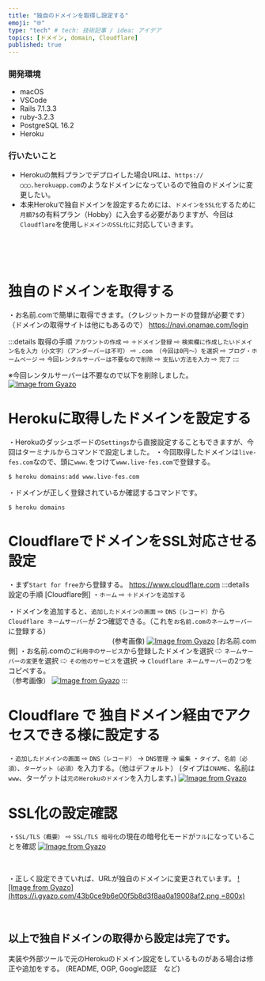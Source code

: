 ```yaml
---
title: "独自のドメインを取得し設定する"
emoji: "🌐"
type: "tech" # tech: 技術記事 / idea: アイデア
topics: [ドメイン, domain, Cloudflare]
published: true
---
```

### 開発環境
- macOS
- VSCode
- Rails 7.1.3.3
- ruby-3.2.3
- PostgreSQL 16.2
- Heroku

### 行いたいこと
- Herokuの無料プランでデプロイした場合URLは、`https://◯◯◯.herokuapp.com`のようなドメインになっているので独自のドメインに変更したい。
- 本来Herokuで独自ドメインを設定するためには、`ドメインをSSL化`するために`月額7$`の有料プラン（Hobby）に入会する必要がありますが、今回は`Cloudflare`を使用し`ドメインのSSL化`に対応していきます。

<br>
<br>
<br>

# 独自のドメインを取得する
・お名前.comで簡単に取得できます。（クレジットカードの登録が必要です）
（ドメインの取得サイトは他にもあるので）
https://navi.onamae.com/login

:::details 取得の手順
`アカウントの作成` ⇨ `＋ドメイン登録` ⇨ `検索欄に作成したいドメイン名を入力（小文字）（アンダーバーは不可）` 
⇨ `.com （今回は0円〜）を選択` ⇨ `ブログ・ホームページ` ⇨ `今回レンタルサーバーは不要なので削除` 
⇨ `支払い方法を入力` ⇨ `完了`
:::
<br>

※今回レンタルサーバーは不要なので以下を削除しました。
[![Image from Gyazo](https://i.gyazo.com/3e465b9f1f0ae2510e4f1d4f7f89eb96.png)](https://gyazo.com/3e465b9f1f0ae2510e4f1d4f7f89eb96)



# Herokuに取得したドメインを設定する
・Herokuのダッシュボードの`Settings`から直接設定することもできますが、今回はターミナルからコマンドで設定しました。
・今回取得したドメインは`live-fes.com`なので、頭に`www.`をつけて`www.live-fes.com`で登録する。
```:ターミナル
$ heroku domains:add www.live-fes.com
```
・ドメインが正しく登録されているか確認するコマンドです。
```
$ heroku domains
```

# CloudflareでドメインをSSL対応させる設定
・まず`Start for free`から登録する。
https://www.cloudflare.com
:::details 設定の手順
[Cloudflare側]
・`ホーム` ⇨ `＋ドメインを追加する`

・ドメインを追加すると、`追加したドメインの画面` ⇨ `DNS（レコード）`から`Cloudflare ネームサーバー`が
2つ確認できる。（これを`お名前.comのネームサーバー`に登録する）
<br>
　　　　　　　　　　　　　　　(参考画像)
[![Image from Gyazo](https://i.gyazo.com/f46ee3dcd98834e6892ee830fcb0fb56.png)](https://gyazo.com/f46ee3dcd98834e6892ee830fcb0fb56)
[お名前.com側]
・お名前.comの`ご利用中のサービス`から登録したドメインを選択 ⇨ `ネームサーバーの変更`を選択
⇨ `その他のサービス`を選択 → `Cloudflare ネームサーバー`の2つをコピペする。
<br>
（参考画像）
[![Image from Gyazo](https://i.gyazo.com/83e01e45c47f785ca4e201888b3623dd.png)](https://gyazo.com/83e01e45c47f785ca4e201888b3623dd)
:::


# Cloudflare で 独自ドメイン経由でアクセスできる様に設定する
・`追加したドメインの画面` ⇨ `DNS（レコード）` → `DNS管理` → `編集`
・`タイプ`、`名前（必須）`、`ターゲット（必須）`を入力する。（他はデフォルト）
(タイプは`CNAME`、名前は`www`、ターゲットは`元のHerokuのドメイン`を入力します。)
[![Image from Gyazo](https://i.gyazo.com/254c1aacd9f807ad14566764df17aabc.png)](https://gyazo.com/254c1aacd9f807ad14566764df17aabc)


# SSL化の設定確認
・`SSL/TLS（概要）` ⇨ `SSL/TLS 暗号化`の現在の暗号化モードが`フル`になっていることを確認
[![Image from Gyazo](https://i.gyazo.com/cc97990c870a479bafda210124585d3c.png )](https://gyazo.com/cc97990c870a479bafda210124585d3c)

<br>

・正しく設定できていれば、URLが独自のドメインに変更されています。
[![Image from Gyazo](https://i.gyazo.com/43b0ce9b6e00f5b8d3f8aa0a19008af2.png =800x)](https://gyazo.com/43b0ce9b6e00f5b8d3f8aa0a19008af2)

<br>

## 以上で独自ドメインの取得から設定は完了です。
実装や外部ツールで元のHerokuのドメイン設定をしているものがある場合は修正や追加をする。
(README, OGP, Google認証　など)

<br>
<br>
<br>





